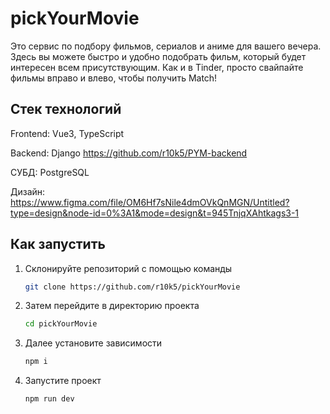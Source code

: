 # pickYourMovie

Это сервис по подбору фильмов, сериалов и аниме для вашего вечера. Здесь вы можете быстро и удобно подобрать фильм, который будет интересен всем присутствующим. Как и в Tinder, просто свайпайте фильмы вправо и влево, чтобы получить Match!

## Стек технологий 
Frontend: Vue3, TypeScript

Backend: Django
https://github.com/r10k5/PYM-backend

СУБД: PostgreSQL

Дизайн: https://www.figma.com/file/OM6Hf7sNile4dmOVkQnMGN/Untitled?type=design&node-id=0%3A1&mode=design&t=945TnjqXAhtkags3-1

## Как запустить 
1. Склонируйте репозиторий с помощью команды
   ```sh
   git clone https://github.com/r10k5/pickYourMovie
   ```
2. Затем перейдите в директорию проекта
   ```sh
   cd pickYourMovie
   ```
3. Далее установите зависимости
   ```sh
   npm i
   ```
4. Запустите проект
   ```sh
   npm run dev
   ```

